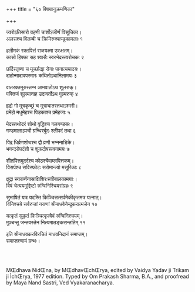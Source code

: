 +++
title = "६० विषयानुक्रमणिका"

+++

ज्वरोऽतिसारो ग्रहणी चार्शोऽजीर्णं विसूचिका।  
अलसश्च विलम्बी च क्रिमिरुक्पाण्डुकामलाः १

हलीमकं रक्तपित्तं राजयक्ष्मा उरःक्षतम्।  
कासो हिक्का सह श्वासैः स्वरभेदस्त्वरोचकः २

छर्दिस्तृष्णा च मूर्च्छाद्या रोगाः पानात्ययादयः।  
दाहोन्मादावपस्मारः कथितोऽथानिलामयः ३

वातरक्तमूरुस्तम्भ आमवातोऽथ शूलरुक्।  
पक्तिजं शूलमानाह उदावर्तोऽथ गुल्मरुक् ४

हृद्रो गो मूत्रकृच्छ्रं च मूत्राघातस्तथाऽश्मरी।  
प्रमेहो मधुमेहश्च पिडकाश्च प्रमेहजाः ५

मेदस्तथोदरं शोथो वृद्धिश्च गलगण्डकः।  
गण्डमालाऽपची ग्रन्थिरर्बुदः श्लीपदं तथा ६

विद्र धिर्व्रणशोथश्च द्वौ व्रणौ भग्ननाडिके।  
भगन्दरोपदंशौ च शूकदोषस्त्वगामयः ७

शीतपित्तमुदर्दश्च कोठश्चैवाम्लपित्तकम्।  
विसर्पश्च सविस्फोटः सरोमान्त्यो मसूरिकाः ८

क्षुद्रा स्यकर्णनासाक्षिशिरःस्त्रीबालकामयाः।  
विषं चेत्ययमुद्दिष्टो रुग्विनिश्चियसंग्रहः ९

सुभाषितं यत्र यदस्ति किञ्चित्तत्सर्वमेकीकृतमत्र यत्नात्।  
विनिश्चये सर्वरुजां नराणां श्रीमाधवेनेन्दुकरात्मजेन १०

यत्कृतं सुकृतं किञ्चित्कृत्वैवं रुग्विनिश्चयम्।  
मुञ्चन्तु जन्तवस्तेन नित्यमातङ्कसन्ततिम् ११

इति श्रीमाधवकरविरचितं माधवनिदानं समाप्तम्।  
समाप्तश्चायं ग्रन्थः।  
 

 

MŒdhava NidŒna, by MŒdhavŒchŒrya, edited by Vaidya Yadav ji Trikam ji
ÌchŒrya, 1977 edition. Typed by Om Prakash Sharma, B.A., and proofread
by Maya Nand Sastri, Ved Vyakaranacharya.